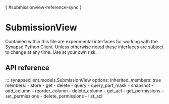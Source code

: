 [](){ #submissionview-reference-sync }
# SubmissionView

Contained within this file are experimental interfaces for working with the Synapse Python
Client. Unless otherwise noted these interfaces are subject to change at any time. Use
at your own risk.

## API reference

::: synapseclient.models.SubmissionView
    options:
        inherited_members: true
        members:
            - store
            - get
            - delete
            - query
            - query_part_mask
            - snapshot
            - add_column
            - reorder_column
            - delete_column
            - get_acl
            - get_permissions
            - set_permissions
            - delete_permissions
            - list_acl
